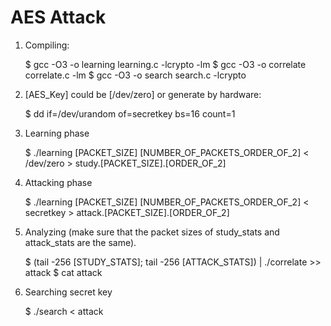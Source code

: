 AES Attack
=========

1. Compiling:

	$ gcc -O3 -o learning learning.c -lcrypto -lm
	$ gcc -O3 -o correlate correlate.c -lm
	$ gcc -O3 -o search search.c -lcrypto

2. [AES_Key] could be [/dev/zero] or generate by hardware:

	$ dd if=/dev/urandom of=secretkey bs=16 count=1

3. Learning phase
	
	$ ./learning [PACKET_SIZE] [NUMBER_OF_PACKETS_ORDER_OF_2] < /dev/zero > study.[PACKET_SIZE].[ORDER_OF_2]

4. Attacking phase

	$ ./learning [PACKET_SIZE] [NUMBER_OF_PACKETS_ORDER_OF_2] < secretkey > attack.[PACKET_SIZE].[ORDER_OF_2]

5. Analyzing (make sure that the packet sizes of study_stats and attack_stats are the same). 

	$ (tail -256 [STUDY_STATS]; tail -256 [ATTACK_STATS]) | ./correlate >> attack
	$ cat attack	

6. Searching secret key

	$ ./search < attack

